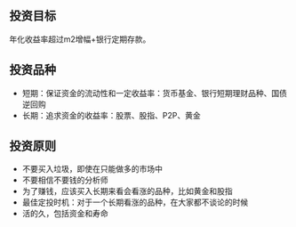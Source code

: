 ## 投资目标
年化收益率超过m2增幅+银行定期存款。

## 投资品种
- 短期：保证资金的流动性和一定收益率：货币基金、银行短期理财品种、国债逆回购
- 长期：追求资金的收益率：股票、股指、P2P、黄金

## 投资原则
- 不要买入垃圾，即使在只能做多的市场中
- 不要相信不要钱的分析师
- 为了赚钱，应该买入长期来看会看涨的品种，比如黄金和股指
- 最佳定投时机：对于一个长期看涨的品种，在大家都不谈论的时候
- 活的久，包括资金和寿命

